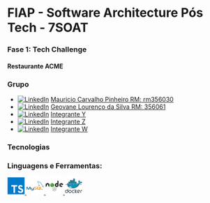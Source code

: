 # FIAP - Software Architecture Pós Tech - 7SOAT
### Fase 1: Tech Challenge

#### Restaurante ACME

### Grupo
- <a href="https://linkedin.com/in/mauricio-carvalho-programmer" target="_blank"><img src="https://raw.githubusercontent.com/rahuldkjain/github-profile-readme-generator/master/src/images/icons/Social/linked-in-alt.svg" alt="LinkedIn" width="20" height="20"/></a> [Mauricio Carvalho Pinheiro RM: rm356030](https://www.linkedin.com/in/mauricio-carvalho-developer)
- <a href="https://linkedin.com/in/geovanelourenco" target="_blank"><img src="https://raw.githubusercontent.com/rahuldkjain/github-profile-readme-generator/master/src/images/icons/Social/linked-in-alt.svg" alt="LinkedIn" width="20" height="20"/></a> [Geovane Lourenço da Silva RM: 356061](https://www.linkedin.com/in/geovanelourenco)
- <a href="https://linkedin.com/in/mauricio-carvalho-programmer" target="_blank"><img src="https://raw.githubusercontent.com/rahuldkjain/github-profile-readme-generator/master/src/images/icons/Social/linked-in-alt.svg" alt="LinkedIn" width="20" height="20"/></a> [Integrante Y](https://linkedin.com/in/yyy)
- <a href="https://linkedin.com/in/mauricio-carvalho-programmer" target="_blank"><img src="https://raw.githubusercontent.com/rahuldkjain/github-profile-readme-generator/master/src/images/icons/Social/linked-in-alt.svg" alt="LinkedIn" width="20" height="20"/></a> [Integrante Z](https://linkedin.com/in/zzz)
- <a href="https://linkedin.com/in/mauricio-carvalho-programmer" target="_blank"><img src="https://raw.githubusercontent.com/rahuldkjain/github-profile-readme-generator/master/src/images/icons/Social/linked-in-alt.svg" alt="LinkedIn" width="20" height="20"/></a> [Integrante W](https://linkedin.com/in/wwww)


### Tecnologias
<h3 align="left">Linguagens e Ferramentas:</h3>
<a href="https://www.typescriptlang.org/" target="_blank" rel="noreferrer"> <img src="https://raw.githubusercontent.com/devicons/devicon/master/icons/typescript/typescript-original.svg" alt="typescript" width="40" height="40"/> </a><a href="https://www.mysql.com/" target="_blank" rel="noreferrer"> <img src="https://raw.githubusercontent.com/devicons/devicon/master/icons/mysql/mysql-original-wordmark.svg" alt="mysql" width="40" height="40"/> </a><a href="https://nodejs.org" target="_blank" rel="noreferrer"> <img src="https://raw.githubusercontent.com/devicons/devicon/master/icons/nodejs/nodejs-original-wordmark.svg" alt="nodejs" width="40" height="40"/> </a><a href="https://www.docker.com/" target="_blank" rel="noreferrer"> <img src="https://raw.githubusercontent.com/devicons/devicon/master/icons/docker/docker-original-wordmark.svg" alt="docker" width="40" height="40"/> </a>
